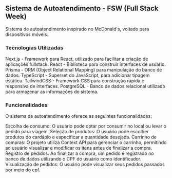 ## Sistema de Autoatendimento - FSW (Full Stack Week)
Sistema de autoatendimento inspirado no McDonald's, voltado para dispositivos móveis.

### Tecnologias Utilizadas
Next.js - Framework para React, utilizado para facilitar a criação de aplicações fullstack.
React - Biblioteca para construir interfaces de usuário.
Prisma - ORM (Object Relational Mapping) para manipulação do banco de dados.
TypeScript - Superset do JavaScript, para adicionar tipagem estática.
TailwindCSS - Framework CSS para construção rápida e responsiva de interfaces.
PostgreSQL - Banco de dados relacional utilizado para armazenar as informações do sistema. 

### Funcionalidades
O sistema de autoatendimento oferece as seguintes funcionalidades:

Escolha de consumo: O usuário pode optar por consumir no local ou levar o pedido para viagem.
Seleção de produtos: O usuário pode escolher produtos do cardápio e especificar a quantidade desejada.
Carrinho de compras: O projeto utiliza Context API para gerenciar o carrinho, permitindo ao usuário visualizar e modificar os itens antes de finalizar a compra.
Registro de pedidos: Ao finalizar a compra, um pedido é registrado no banco de dados utilizando o CPF do usuário como identificador.
Visualização de pedidos: O usuário pode visualizar seus pedidos passados por meio do cpf.
